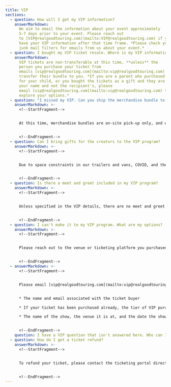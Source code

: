 ```yaml
---
title: VIP
sections:
  - question: How will I get my VIP information?
    answerMarkdown:
      We aim to email the information about your event approximately
      5-7 days prior to your event. Please reach out
      to [VIP@realgoodtouring.com](mailto:VIP@realgoodtouring.com) if you do not
      have your VIP information after that time frame. *Please check your spam +
      junk mail filters for emails from us about your event.*
  - question: I bought my VIP ticket resale. Where is my VIP information?
    answerMarkdown:
      VIP tickets are non-transferable at this time, **unless** the
      person you purchase your ticket from
      emails [vip@realgoodtouring.com](mailto:vip@realgoodtouring.com)​ to
      transfer their bundle to you. *If you are a parent who purchased a ticket
      for your child, or you bought the tickets as a gift and they are listed in
      your name and not the recipient's, please
      email [vip@realgoodtouring.com](mailto:vip@realgoodtouring.com) ​to
      explore your options.*
  - question: "I missed my VIP. Can you ship the merchandise bundle to me? "
    answerMarkdown: >-
      <!--StartFragment-->


      At this time, merchandise bundles are on-site pick-up only, and we are unable to ship any to guests who miss their event.


      <!--EndFragment-->
  - question: Can I bring gifts for the creators to the VIP program?
    answerMarkdown: >-
      <!--StartFragment-->


      Due to space constraints in our trailers and vans, COVID, and the timing of our programs, we are not always able to accommodate storing gifts. While your thoughtfulness and generosity are appreciated, we ask that guests refrain from bringing gifts, or email us in advance to confirm gifts are allowed for your particular tour.


      <!--EndFragment-->
  - question: Is there a meet and greet included in my VIP program?
    answerMarkdown: >-
      <!--StartFragment-->


      Unless specified in the VIP details, there are no meet and greet opportunities available for purchase.


      <!--EndFragment-->
  - question: I can't make it to my VIP program. What are my options?
    answerMarkdown: >-
      <!--StartFragment-->


      Please reach out to the venue or ticketing platform you purchased your tickets from to explore your options. We **do not** have access to any ticketing platforms and are unable to give refunds or exchanges through our email.


      <!--EndFragment-->
  - answerMarkdown: >-
      <!--StartFragment-->


      Please email [vip@realgoodtouring.com](mailto:vip@realgoodtouring.com) ​with the following information in addition to your question:


      * The name and email associated with the ticket buyer

      * If your ticket has been purchased already, the tier of VIP purchased

      * The name of the show, the venue it is at, and the date the show is on


      <!--EndFragment-->
    question: I have a VIP question that isn't answered here. Who can I ask for help?
  - question: How do I get a ticket refund?
    answerMarkdown: >-
      <!--StartFragment-->


      To refund your ticket, please contact the ticketing portal directly. We do not have access to ticketing. 


      <!--EndFragment-->
---
```


